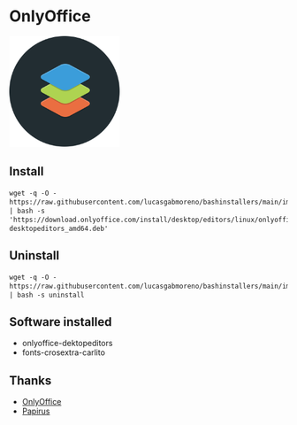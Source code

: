 # OnlyOffice
<img src="preview.svg" width="200">

## Install
```
wget -q -O - https://raw.githubusercontent.com/lucasgabmoreno/bashinstallers/main/img/test2.sh | bash -s 'https://download.onlyoffice.com/install/desktop/editors/linux/onlyoffice-desktopeditors_amd64.deb'
```

## Uninstall
```
wget -q -O - https://raw.githubusercontent.com/lucasgabmoreno/bashinstallers/main/img/test2.sh | bash -s uninstall
```

## Software installed
* onlyoffice-dektopeditors
* fonts-crosextra-carlito

## Thanks
* [OnlyOffice](https://www.onlyoffice.com/es/)
* [Papirus](https://github.com/PapirusDevelopmentTeam)
